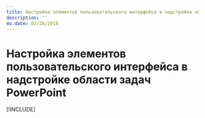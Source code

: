 ```yaml
---
title: Настройка элементов пользовательского интерфейса в надстройке области задач PowerPoint
description: ''
ms.date: 02/28/2018
---
```


# <a name="customize-user-interface-ui-elements-in-your-powerpoint-task-pane-add-in"></a>Настройка элементов пользовательского интерфейса в надстройке области задач PowerPoint

[!INCLUDE[](../includes/powerpoint-tutorial-customize-ui.md)]